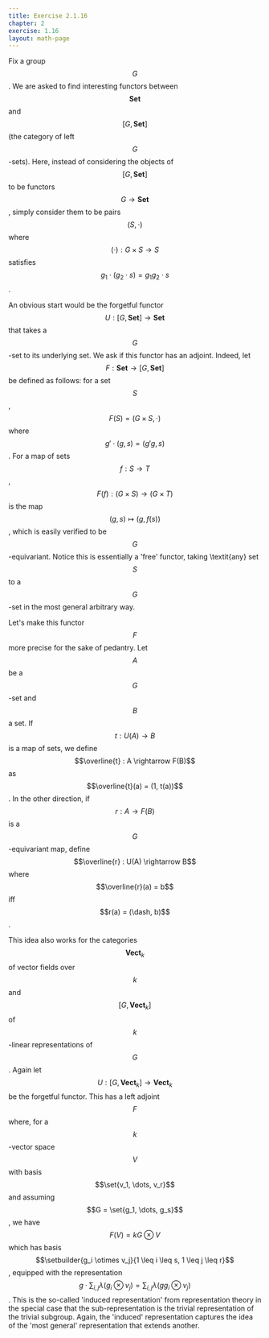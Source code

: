 ```yaml
---
title: Exercise 2.1.16
chapter: 2
exercise: 1.16
layout: math-page
---
```


Fix a group $$G$$.
We are asked to find interesting functors between $$\mathbf{Set}$$ and $$[G, \mathbf{Set}]$$ (the category of left $$G$$-sets).
Here, instead of considering the objects of $$[G, \mathbf{Set}]$$ to be functors $$G \rightarrow \mathbf{Set}$$, simply consider them to be pairs $$(S, \cdot)$$ where $$(\cdot) : G \times S \rightarrow S$$ satisfies $$g_1 \cdot (g_2 \cdot s) = g_1 g_2 \cdot s$$.

An obvious start would be the forgetful functor $$U : [G, \mathbf{Set}] \rightarrow \mathbf{Set}$$ that takes a $$G$$-set to its underlying set.
We ask if this functor has an adjoint.
Indeed, let $$F : \mathbf{Set} \rightarrow [G, \mathbf{Set}]$$ be defined as follows:
for a set $$S$$, $$F(S) = (G \times S, \cdot)$$ where $$g' \cdot (g, s) = (g'g, s)$$.
For a map of sets $$f : S \rightarrow T$$, $$F(f) : (G \times S) \rightarrow (G \times T)$$ is the map $$(g, s) \mapsto (g, f(s))$$, which is easily verified to be $$G$$-equivariant.
Notice this is essentially a 'free' functor, taking \textit{any} set $$S$$ to a $$G$$-set in the most general arbitrary way.

Let's make this functor $$F$$ more precise for the sake of pedantry.
Let $$A$$ be a $$G$$-set and $$B$$ a set.
If $$t : U(A) \rightarrow B$$ is a map of sets, we define $$\overline{t} : A \rightarrow F(B)$$ as $$\overline{t}(a) = (1, t(a))$$.
In the other direction, if $$r : A \rightarrow F(B)$$ is a $$G$$-equivariant map, define $$\overline{r} : U(A) \rightarrow B$$ where $$\overline{r}(a) = b$$ iff $$r(a) = (\dash, b)$$.

This idea also works for the categories $$\mathbf{Vect}_k$$ of vector fields over $$k$$ and $$[G, \mathbf{Vect}_k]$$ of $$k$$-linear representations of $$G$$.
Again let $$U : [G, \mathbf{Vect}_k] \rightarrow \mathbf{Vect}_k$$ be the forgetful functor.
This has a left adjoint $$F$$ where, for a $$k$$-vector space $$V$$ with basis $$\set{v_1, \dots, v_r}$$ and assuming $$G = \set{g_1, \dots, g_s}$$, we have $$F(V) = kG \otimes V$$ which has basis $$\setbuilder{g_i \otimes v_j}{1 \leq i \leq s, 1 \leq j \leq r}$$, equipped with the representation $$g \cdot \sum_{i,j} \lambda (g_i \otimes v_j) = \sum_{i,j} \lambda (g g_i \otimes v_j)$$.
This is the so-called 'induced representation' from representation theory in the special case that the sub-representation is the trivial representation of the trivial subgroup.
Again, the 'induced' representation captures the idea of the 'most general' representation that extends another.
